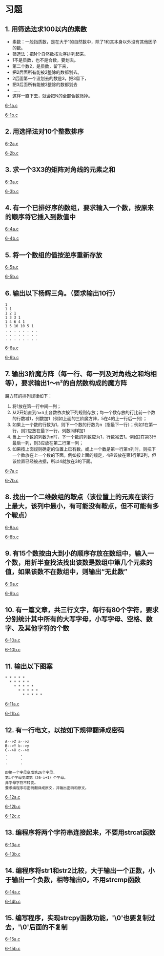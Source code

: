 # 习题

## 1. 用筛选法求100以内的素数

* 素数：一般指质数，是在大于1的自然数中，除了1和其本身以外没有其他因子的数。
* 筛选法：把N个自然数按次序排列起来。
* 1不是质数，也不是合数，要划去。
* 第二个数2，是质数，留下来，
* 把2后面所有能被2整除的数都划去。
* 2后面第一个没划去的数是3，把3留下，
* 把3后面所有能被3整除的数都划去
* ......
* 这样一直下去，就会把N的全部合数筛掉。

[6-1a.c](xt6-1a.c)

[6-1b.c](xt6-1b.c)

## 2. 用选择法对10个整数排序

[6-2a.c](xt6-2a.c)

[6-2b.c](xt6-2b.c)

## 3. 求一个3X3的矩阵对角线的元素之和

[6-3a.c](xt6-3a.c)

[6-3b.c](xt6-3b.c)

## 4. 有一个已排好序的数组，要求输入一个数，按原来的顺序将它插入到数值中

[6-4a.c](xt6-4a.c)

[6-4b.c](xt6-4b.c)

## 5. 将一个数组的值按逆序重新存放

[6-5a.c](xt6-5a.c)

[6-5b.c](xt6-5b.c)

## 6. 输出以下杨辉三角。（要求输出10行）

```text
1
1 1
1 2 1
1 3 3 1
1 4 6 4 1
1 5 10 10 5 1
. . . . . . . .
. . . . . . . .
. . . . . . . .
```

[6-6a.c](xt6-6a.c)

[6-6b.c](xt6-6b.c)

## 7. 输出3阶魔方阵（每一行、每一列及对角线之和均相等），要求输出1～n²的自然数构成的魔方阵

魔方阵的排列规律如下：

  1. 将1放在第一行中间一列；
  2. 从2开始直到n×n止各数依次按下列规则存放；每一个数存放的行比前一个数的行数减1，列数加1（例如上面的三阶魔方阵，5在4的上一行后一列）；
  3. 如果上一个数的行数为1，则下一个数的行数为n（指最下一行）；例如1在第一行，则2应放在最下一行，列数同样加1
  4. 当上一个数的列数为n时，下一个数的列数应为1，行数减去1。例如2在第3行最后一列，则3应放在第二行第一列；
  5. 如果按上面规则确定的位置上已有数，或上一个数是第一行第n列时，则把下一个数放在上一个数的下面。例如按上面的规定，4应该放在第1行第2列，但该位置已经被占据，所以4就放在3的下面。

[6-7a.c](xt6-7a.c)

[6-7b.c](xt6-7b.c)

## 8. 找出一个二维数组的鞍点（该位置上的元素在该行上最大，该列中最小，有可能没有鞍点，但不可能有多个鞍点）

[6-8a.c](xt6-8a.c)

[6-8b.c](xt6-8b.c)

## 9. 有15个数按由大到小的顺序存放在数组中，输入一个数，用折半查找法找出该数是数组中第几个元素的值，如果该数不在数组中，则输出“无此数”

[6-9a.c](xt6-9a.c)

[6-9b.c](xt6-9b.c)

## 10. 有一篇文章，共三行文字，每行有80个字符，要求分别统计其中所有的大写字母，小写字母、空格、数字、及其他字符的个数

[6-10a.c](xt6-10a.c)

[6-10b.c](xt6-10b.c)

## 11. 输出以下图案

```text
* * * * *
  * * * * *
    * * * * *
      * * * * *
        * * * * *
```

[6-11a.c](xt6-11a.c)

[6-11b.c](xt6-11b.c)

## 12. 有一行电文，以按如下规律翻译成密码

```text
A-->Z a-->z
B-->Y b-->y
C-->X c-->x
.      .
.      .
.      .

即第一个字母变成第26个字母，
第i个字母变成第（26-i+1）个字母，
非字母字符不转变。
要求编程序将密码翻译成原文，并输出密码和原文。
```

[6-12a.c](xt6-12a.c)

[6-12b.c](xt6-12b.c)

[6-12c.c](xt6-12c.c)

## 13. 编程序将两个字符串连接起来，不要用strcat函数

[6-13a.c](xt6-13a.c)

[6-13b.c](xt6-13b.c)

## 14. 编程序将str1和str2比较，大于输出一个正数，小于输出一个负数，相等输出0，不用strcmp函数

[6-14a.c](xt6-14a.c)

[6-14b.c](xt6-14b.c)

## 15. 编写程序，实现strcpy函数功能，'\0'也要复制过去，'\0'后面的不复制

[6-15a.c](xt6-15a.c)

[6-15b.c](xt6-15b.c)
